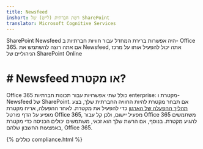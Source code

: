 ```yaml
---
title: Newsfeed
inshort: רשת חברתית (לייט) של SharePoint
translator: Microsoft Cognitive Services
---
```



SharePoint Newsfeed היה אפשרות ברירת המחדל עבור חוויות חברתיות ב- Office 365. אם אתה רוצה להשתמש את Newsfeed, אתה יכול להפעיל אותו על מרכז הניהוליים של SharePoint Online

# # Newsfeed או מקטרת?
Office 365 כולל שתי אפשרויות עבור תכונות חברתיות enterprise: מקטרת ו- Newsfeed של SharePoint. אם תבחר מקטרת להיות החוויה החברתית שלך, בצע [תהליך ההפעלה של הארגון](https://support.office.com/en-us/article/Enterprise-Activation-process-4f924c74-87d2-49d0-a4f6-cba3ce2b0e7c) כדי להפעיל את מקטרת. לאחר ההפעלה, אריח מקטרת מופיע על הדף פורטל Office 365, מפעיל יישום, ולכן קל עבור Office 365 משתמשים להגיע מקטרת. בנוסף, אם הרשת שלך הוא זכאי, משתמשים יכולים הכניסה כדי מקטרת באמצעות החשבון שלהם, Office 365.

{% כוללים compliance.html %}

